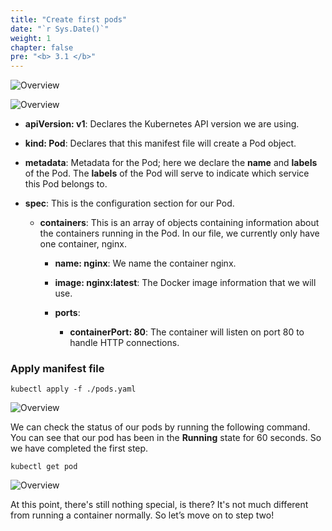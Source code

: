 ```yaml
---
title: "Create first pods"
date: "`r Sys.Date()`"
weight: 1
chapter: false
pre: "<b> 3.1 </b>"
---
```


![Overview](/images/2-Manifest/01.png)

![Overview](/images/2-Manifest/02.png)

- **apiVersion: v1**: Declares the Kubernetes API version we are using.

- **kind: Pod**: Declares that this manifest file will create a Pod object.

- **metadata**: Metadata for the Pod; here we declare the **name** and **labels** of the Pod. The **labels** of the Pod will serve to indicate which service this Pod belongs to.

- **spec**: This is the configuration section for our Pod.

    - **containers**: This is an array of objects containing information about the containers running in the Pod. In our file, we currently only have one container, nginx.

        - **name: nginx**: We name the container nginx.

        - **image: nginx:latest**: The Docker image information that we will use.

        - **ports**: 
            - **containerPort: 80**: The container will listen on port 80 to handle HTTP connections.

### Apply manifest file

    kubectl apply -f ./pods.yaml

![Overview](/images/2-Manifest/03.png)

We can check the status of our pods by running the following command. You can see that our pod has been in the **Running** state for 60 seconds. So we have completed the first step.

    kubectl get pod

![Overview](/images/2-Manifest/04.png)

At this point, there's still nothing special, is there? It's not much different from running a container normally. So let’s move on to step two!
